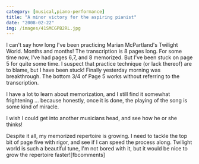 ```yaml
---
category: [musical,piano-performance]
title: "A minor victory for the aspiring pianist"
date: "2008-02-22"
img: /images/41SMCGPB2RL.jpg
---
```


I can't say how long I've been practicing Marian McPartland's Twilight World. Months and months! The transcription is 8 pages long. For some time now, I've had pages 6,7, and 8 memorized. But I've been stuck on page 5 for quite some time. I suspect that practice technique (or lack thereof) are to blame, but I have been stuck! Finally yesterday morning was breakthrough. The bottom 3/4 of Page 5 works without referring to the transcription.

I have a lot to learn about memorization, and I still find it somewhat frightening ... because honestly, once it is done, the playing of the song is some kind of miracle.

I wish I could get into another musicians head, and see how he or she thinks!

Despite it all, my memorized repertoire is growing. I need to tackle the top bit of page five with rigor, and see if I can speed the process along. Twilight world is such a beautiful tune, I'm not bored with it, but it would be nice to grow the repertoire faster!\[fbcomments\]
